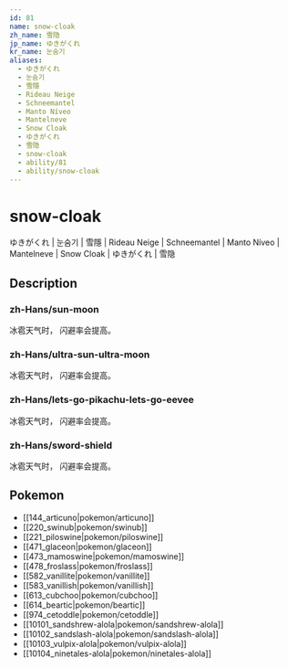 ```yaml
---
id: 81
name: snow-cloak
zh_name: 雪隐
jp_name: ゆきがくれ
kr_name: 눈숨기
aliases:
  - ゆきがくれ
  - 눈숨기
  - 雪隱
  - Rideau Neige
  - Schneemantel
  - Manto Níveo
  - Mantelneve
  - Snow Cloak
  - ゆきがくれ
  - 雪隐
  - snow-cloak
  - ability/81
  - ability/snow-cloak
---
```

# snow-cloak

ゆきがくれ | 눈숨기 | 雪隱 | Rideau Neige | Schneemantel | Manto Níveo | Mantelneve | Snow Cloak | ゆきがくれ | 雪隐

## Description

### zh-Hans/sun-moon

冰雹天气时，
闪避率会提高。

### zh-Hans/ultra-sun-ultra-moon

冰雹天气时，
闪避率会提高。

### zh-Hans/lets-go-pikachu-lets-go-eevee

冰雹天气时，
闪避率会提高。

### zh-Hans/sword-shield

冰雹天气时，
闪避率会提高。

## Pokemon

- [[144_articuno|pokemon/articuno]]
- [[220_swinub|pokemon/swinub]]
- [[221_piloswine|pokemon/piloswine]]
- [[471_glaceon|pokemon/glaceon]]
- [[473_mamoswine|pokemon/mamoswine]]
- [[478_froslass|pokemon/froslass]]
- [[582_vanillite|pokemon/vanillite]]
- [[583_vanillish|pokemon/vanillish]]
- [[613_cubchoo|pokemon/cubchoo]]
- [[614_beartic|pokemon/beartic]]
- [[974_cetoddle|pokemon/cetoddle]]
- [[10101_sandshrew-alola|pokemon/sandshrew-alola]]
- [[10102_sandslash-alola|pokemon/sandslash-alola]]
- [[10103_vulpix-alola|pokemon/vulpix-alola]]
- [[10104_ninetales-alola|pokemon/ninetales-alola]]

